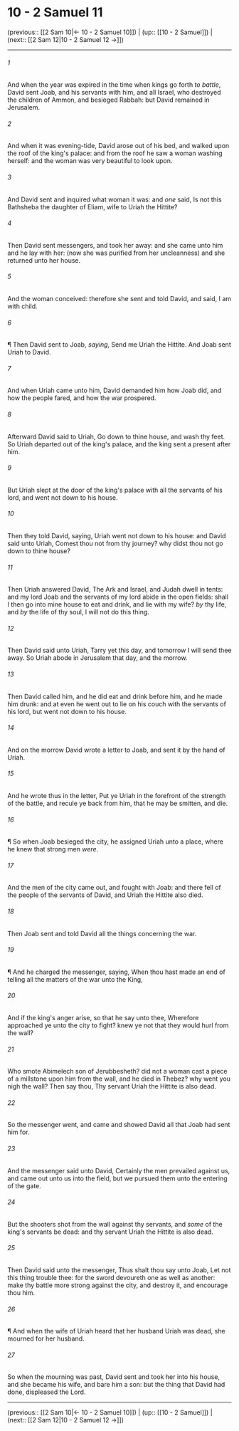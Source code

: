 # 10 - 2 Samuel 11

(previous:: [[2 Sam 10|← 10 - 2 Samuel 10]]) | (up:: [[10 - 2 Samuel]]) | (next:: [[2 Sam 12|10 - 2 Samuel 12 →]])

***


###### 1 
And when the year was expired in the time when kings go forth _to battle_, David sent Joab, and his servants with him, and all Israel, who destroyed the children of Ammon, and besieged Rabbah: but David remained in Jerusalem. 

###### 2 
And when it was evening-tide, David arose out of his bed, and walked upon the roof of the king's palace: and from the roof he saw a woman washing herself: and the woman was very beautiful to look upon. 

###### 3 
And David sent and inquired what woman it was: and _one_ said, Is not this Bathsheba the daughter of Eliam, wife to Uriah the Hittite? 

###### 4 
Then David sent messengers, and took her away: and she came unto him and he lay with her: (now she was purified from her uncleanness) and she returned unto her house. 

###### 5 
And the woman conceived: therefore she sent and told David, and said, I am with child. 

###### 6 
¶ Then David sent to Joab, _saying_, Send me Uriah the Hittite. And Joab sent Uriah to David. 

###### 7 
And when Uriah came unto him, David demanded him how Joab did, and how the people fared, and how the war prospered. 

###### 8 
Afterward David said to Uriah, Go down to thine house, and wash thy feet. So Uriah departed out of the king's palace, and the king sent a present after him. 

###### 9 
But Uriah slept at the door of the king's palace with all the servants of his lord, and went not down to his house. 

###### 10 
Then they told David, saying, Uriah went not down to his house: and David said unto Uriah, Comest thou not from thy journey? why didst thou not go down to thine house? 

###### 11 
Then Uriah answered David, The Ark and Israel, and Judah dwell in tents: and my lord Joab and the servants of my lord abide in the open fields: shall I then go into mine house to eat and drink, and lie with my wife? _by_ thy life, and _by_ the life of thy soul, I will not do this thing. 

###### 12 
Then David said unto Uriah, Tarry yet this day, and tomorrow I will send thee away. So Uriah abode in Jerusalem that day, and the morrow. 

###### 13 
Then David called him, and he did eat and drink before him, and he made him drunk: and at even he went out to lie on his couch with the servants of his lord, but went not down to his house. 

###### 14 
And on the morrow David wrote a letter to Joab, and sent it by the hand of Uriah. 

###### 15 
And he wrote thus in the letter, Put ye Uriah in the forefront of the strength of the battle, and recule ye back from him, that he may be smitten, and die. 

###### 16 
¶ So when Joab besieged the city, he assigned Uriah unto a place, where he knew that strong men _were_. 

###### 17 
And the men of the city came out, and fought with Joab: and there fell of the people of the servants of David, and Uriah the Hittite also died. 

###### 18 
Then Joab sent and told David all the things concerning the war. 

###### 19 
¶ And he charged the messenger, saying, When thou hast made an end of telling all the matters of the war unto the King, 

###### 20 
And if the king's anger arise, so that he say unto thee, Wherefore approached ye unto the city to fight? knew ye not that they would hurl from the wall? 

###### 21 
Who smote Abimelech son of Jerubbesheth? did not a woman cast a piece of a millstone upon him from the wall, and he died in Thebez? why went you nigh the wall? Then say thou, Thy servant Uriah the Hittite is also dead. 

###### 22 
So the messenger went, and came and showed David all that Joab had sent him for. 

###### 23 
And the messenger said unto David, Certainly the men prevailed against us, and came out unto us into the field, but we pursued them unto the entering of the gate. 

###### 24 
But the shooters shot from the wall against thy servants, and _some_ of the king's servants be dead: and thy servant Uriah the Hittite is also dead. 

###### 25 
Then David said unto the messenger, Thus shalt thou say unto Joab, Let not this thing trouble thee: for the sword devoureth one as well as another: make thy battle more strong against the city, and destroy it, and encourage thou him. 

###### 26 
¶ And when the wife of Uriah heard that her husband Uriah was dead, she mourned for her husband. 

###### 27 
So when the mourning was past, David sent and took her into his house, and she became his wife, and bare him a son: but the thing that David had done, displeased the Lord.

***

(previous:: [[2 Sam 10|← 10 - 2 Samuel 10]]) | (up:: [[10 - 2 Samuel]]) | (next:: [[2 Sam 12|10 - 2 Samuel 12 →]])

